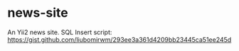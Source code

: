 # news-site

An Yii2 news site. SQL Insert script: https://gist.github.com/liubomirwm/293ee3a361d4209bb23445ca51ee245d
